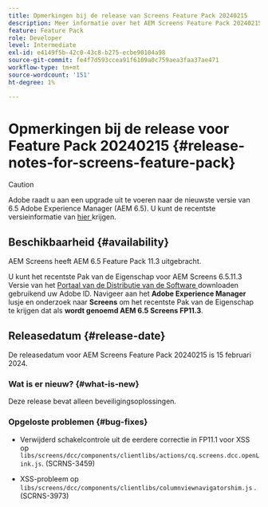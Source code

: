 ```yaml
---
title: Opmerkingen bij de release van Screens Feature Pack 20240215
description: Meer informatie over het AEM Screens Feature Pack 20240215, dat op 15 februari 2024 is uitgebracht.
feature: Feature Pack
role: Developer
level: Intermediate
exl-id: e4149f5b-42c0-43c8-b275-ecbe90104a98
source-git-commit: fe4f7d593ccea91f6109a0c759aea3faa37ae471
workflow-type: tm+mt
source-wordcount: '151'
ht-degree: 1%

---
```


# Opmerkingen bij de release voor Feature Pack 20240215 {#release-notes-for-screens-feature-pack}

>[!CAUTION]
>Adobe raadt u aan een upgrade uit te voeren naar de nieuwste versie van 6.5 Adobe Experience Manager (AEM 6.5). U kunt de recentste versieinformatie van [ hier ](https://experienceleague.adobe.com/en/docs/experience-manager-65/content/release-notes/release-notes) krijgen.

## Beschikbaarheid {#availability}

AEM Screens heeft AEM 6.5 Feature Pack 11.3 uitgebracht.

U kunt het recentste Pak van de Eigenschap voor AEM Screens 6.5.11.3 Versie van het [ Portaal van de Distributie van de Software ](https://experience.adobe.com/#/downloads/content/software-distribution/en/aem.html) downloaden gebruikend uw Adobe ID. Navigeer aan het **Adobe Experience Manager** lusje en onderzoek naar **Screens** om het recentste Pak van de Eigenschap te krijgen dat als **wordt genoemd AEM 6.5 Screens FP11.3**.

## Releasedatum {#release-date}

De releasedatum voor AEM Screens Feature Pack 20240215 is 15 februari 2024.

### Wat is er nieuw? {#what-is-new}

Deze release bevat alleen beveiligingsoplossingen.

### Opgeloste problemen {#bug-fixes}

* Verwijderd schakelcontrole uit de eerdere correctie in FP11.1 voor XSS op `libs/screens/dcc/components/clientlibs/actions/cq.screens.dcc.openLink.js`. (SCRNS-3459)

* XSS-probleem op `libs/screens/dcc/components/clientlibs/columnviewnavigatorshim.js` . (SCRNS-3973)
